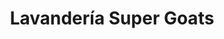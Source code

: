 ---
title: "Lavandería Super Goats"
url: /quetzaltenango/lavanderia-super-goats/
shop: Wäscherei
---